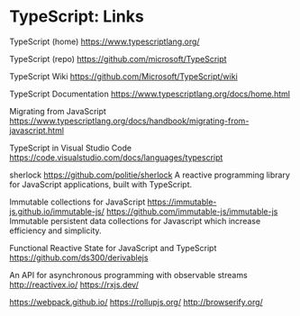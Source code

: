 # TypeScript: Links


TypeScript (home)
https://www.typescriptlang.org/

TypeScript (repo)
https://github.com/microsoft/TypeScript

TypeScript Wiki
https://github.com/Microsoft/TypeScript/wiki

TypeScript Documentation
https://www.typescriptlang.org/docs/home.html

Migrating from JavaScript
https://www.typescriptlang.org/docs/handbook/migrating-from-javascript.html


TypeScript in Visual Studio Code
https://code.visualstudio.com/docs/languages/typescript


sherlock
https://github.com/politie/sherlock
A reactive programming library for JavaScript applications, built with TypeScript.

Immutable collections for JavaScript
https://immutable-js.github.io/immutable-js/
https://github.com/immutable-js/immutable-js
Immutable persistent data collections for Javascript which increase efficiency and simplicity.


Functional Reactive State for JavaScript and TypeScript
https://github.com/ds300/derivablejs


An API for asynchronous programming with observable streams
http://reactivex.io/
https://rxjs.dev/


https://webpack.github.io/
https://rollupjs.org/
http://browserify.org/
